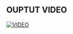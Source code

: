 ## OUPTUT VIDEO
[![VIDEO](https://user-images.githubusercontent.com/82095877/165689060-c65caf0b-4297-4a23-8742-232ac157a367.png)](https://user-images.githubusercontent.com/82095877/165685231-5019e6c0-332a-42bf-94b6-0d240f8ce8db.mp4)